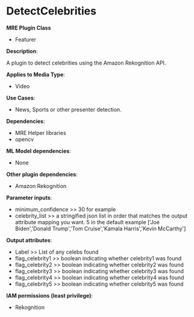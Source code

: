 # DetectCelebrities #

**MRE Plugin Class**
- Featurer

**Description**:

A plugin to detect celebrities using the Amazon Rekognition API.

**Applies to Media Type**:
- Video

**Use Cases**:
- News, Sports or other presenter detection.

**Dependencies**:
- MRE Helper libraries
- opencv

**ML Model dependencies**:
- None

**Other plugin dependencies**:
- Amazon Rekognition

**Parameter inputs**:
- minimum_confidence >> 30 for example
- celebrity_list >> a stringified json list in order that matches the output attribute mapping you want. 5 in the default example ['Joe Biden','Donald Trump','Tom Cruise','Kamala Harris','Kevin McCarthy']

**Output attributes**:
- Label >> List of any celebs found
- flag_celebrity1 >> boolean indicating whether celebrity1 was found
- flag_celebrity2 >> boolean indicating whether celebrity2 was found
- flag_celebrity3 >> boolean indicating whether celebrity3 was found
- flag_celebrity4 >> boolean indicating whether celebrity4 was found
- flag_celebrity5 >> boolean indicating whether celebrity5 was found

**IAM permissions (least privilege)**:
- Rekognition
